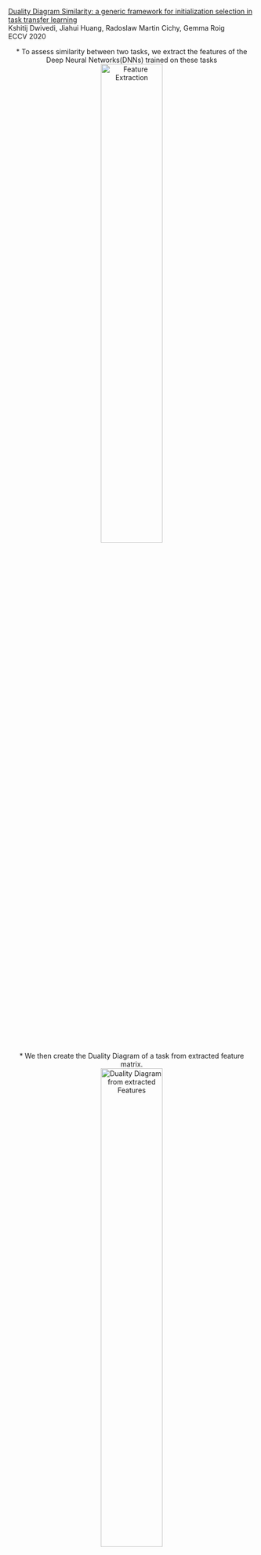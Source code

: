 <a href="https://arxiv.org/abs/2008.02107"> Duality Diagram Similarity: a generic framework for initialization selection in task transfer learning</a><br/>
Kshitij Dwivedi, Jiahui Huang, Radoslaw Martin Cichy, Gemma Roig <br/>
ECCV 2020
<div align="center">
  * To assess similarity between two tasks, we extract the features of the Deep Neural Networks(DNNs) trained on these tasks
</div>

<div align="center">
  <img width="50%" alt="Feature Extraction" src="https://github.com/kshitijd20/dummy/blob/master/gifs/features.gif">
</div>


<br/><br/>
<div align="center">
  * We then create the Duality Diagram of a task from extracted feature matrix.
</div>

<div align="center">
  <img width="50%" alt="Duality Diagram from extracted Features" src="https://github.com/kshitijd20/dummy/blob/master/gifs/DD.gif">
</div>


<br/><br/>
<div align="center">
  * We finally compare the Duality Diagrams of two tasks to assess their similarity.
</div>
<div align="center">
  <img width="50%" alt="Duality Diagram Similarity" src="https://github.com/kshitijd20/dummy/blob/master/gifs/DDS.gif">
</div>


<br/><br/>


Here we provide the code to replicate our results on Taskonomy and Pascal VOC transfer benchmark. 

## Setup
* Code uses standard python libraries numpy, scipy, scikit-learn so it should run without installing additional libraries
* Download saved features of Taskonomy and Pascal VOC models from this <a href="https://www.dropbox.com/sh/iqg7p97vxmqhkcz/AABwcbMYSZKb2euEIqFMWaLma?dl=0">link </a> , and save the features in ./features directory.

## Taskonomy 
* Run ```python computeDDS_taskonomy.py``` to compute DDS between Taskonomy models
* Compare the DDS with transfer learning performance by running the jupyter notebook : DDS_vs_transferlearning(Taskonomy).ipynb

## Pascal VOC
* Run ```python computeDDS_taskonomy.py``` to compute DDS between Taskonomy models and Pascal VOC model
* Compare the DDS with transfer learning performance by running the jupyter notebook : DDS_vs_transferlearning(Pascal).ipynb


## Cite

If you use our code please consider citing the paper below

```
@article{DBLP:journals/corr/abs-2008-02107,
  author    = {Kshitij Dwivedi and
               Jiahui Huang and
               Radoslaw Martin Cichy and
               Gemma Roig},
  title     = {Duality Diagram Similarity: a generic framework for initialization
               selection in task transfer learning},
  journal   = {CoRR},
  volume    = {abs/2008.02107},
  year      = {2020},
  url       = {https://arxiv.org/abs/2008.02107},
  archivePrefix = {arXiv},
  eprint    = {2008.02107},
  timestamp = {Fri, 07 Aug 2020 15:07:21 +0200},
  biburl    = {https://dblp.org/rec/journals/corr/abs-2008-02107.bib},
  bibsource = {dblp computer science bibliography, https://dblp.org}
}
```
